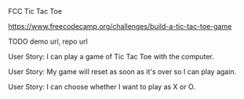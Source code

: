 FCC Tic Tac Toe

https://www.freecodecamp.org/challenges/build-a-tic-tac-toe-game

TODO
demo url, repo url

User Story: I can play a game of Tic Tac Toe with the computer.

User Story: My game will reset as soon as it's over so I can play again.

User Story: I can choose whether I want to play as X or O.

